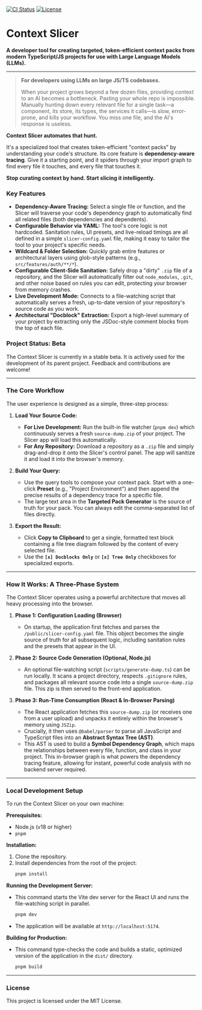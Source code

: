 [![CI Status](https://img.shields.io/github/actions/workflow/status/ZapoVerde/contextSlicer/ci.yml?branch=main)](https://github.com/ZapoVerde/contextSlicer/actions/workflows/ci.yml)
[![License](https://img.shields.io/github/license/ZapoVerde/contextSlicer)](https://github.com/ZapoVerde/contextSlicer/blob/main/LICENSE)

# Context Slicer

**A developer tool for creating targeted, token-efficient context packs from modern TypeScript/JS projects for use with Large Language Models (LLMs).**

---

> **For developers using LLMs on large JS/TS codebases.**
>
> When your project grows beyond a few dozen files, providing context to an AI becomes a bottleneck. Pasting your whole repo is impossible. Manually hunting down every relevant file for a single task—a component, its store, its types, the services it calls—is slow, error-prone, and kills your workflow. You miss one file, and the AI's response is useless.

**Context Slicer automates that hunt.**

It's a specialized tool that creates token-efficient "context packs" by understanding your code's structure. Its core feature is **dependency-aware tracing**. Give it a starting point, and it spiders through your import graph to find every file it touches, and every file that touches it.

**Stop curating context by hand. Start slicing it intelligently.**

### Key Features

*   **Dependency-Aware Tracing:** Select a single file or function, and the Slicer will traverse your code's dependency graph to automatically find all related files (both dependencies and dependents).
*   **Configurable Behavior via YAML:** The tool's core logic is not hardcoded. Sanitation rules, UI presets, and live-reload timings are all defined in a simple `slicer-config.yaml` file, making it easy to tailor the tool to your project's specific needs.
*   **Wildcard & Folder Selection:** Quickly grab entire features or architectural layers using glob-style patterns (e.g., `src/features/auth/**/*`).
*   **Configurable Client-Side Sanitation:** Safely drop a "dirty" `.zip` file of a repository, and the Slicer will automatically filter out `node_modules`, `.git`, and other noise based on rules you can edit, protecting your browser from memory crashes.
*   **Live Development Mode:** Connects to a file-watching script that automatically serves a fresh, up-to-date version of your repository's source code as you work.
*   **Architectural "Docblock" Extraction:** Export a high-level summary of your project by extracting only the JSDoc-style comment blocks from the top of each file.

### Project Status: Beta
The Context Slicer is currently in a stable beta. It is actively used for the development of its parent project. Feedback and contributions are welcome!

---

### The Core Workflow

The user experience is designed as a simple, three-step process:

1.  **Load Your Source Code:**
    *   **For Live Development:** Run the built-in file watcher (`pnpm dev`) which continuously serves a fresh `source-dump.zip` of your project. The Slicer app will load this automatically.
    *   **For Any Repository:** Download a repository as a `.zip` file and simply drag-and-drop it onto the Slicer's control panel. The app will sanitize it and load it into the browser's memory.

2.  **Build Your Query:**
    *   Use the query tools to compose your context pack. Start with a one-click **Preset** (e.g., "Project Environment") and then append the precise results of a dependency trace for a specific file.
    *   The large text area in the **Targeted Pack Generator** is the source of truth for your pack. You can always edit the comma-separated list of files directly.

3.  **Export the Result:**
    *   Click **Copy to Clipboard** to get a single, formatted text block containing a file tree diagram followed by the content of every selected file.
    *   Use the **`[x] Docblocks Only`** or **`[x] Tree Only`** checkboxes for specialized exports.

---

### How It Works: A Three-Phase System

The Context Slicer operates using a powerful architecture that moves all heavy processing into the browser.

1.  **Phase 1: Configuration Loading (Browser)**
    *   On startup, the application first fetches and parses the `/public/slicer-config.yaml` file. This object becomes the single source of truth for all subsequent logic, including sanitation rules and the presets that appear in the UI.

2.  **Phase 2: Source Code Generation (Optional, Node.js)**
    *   An optional file-watching script (`scripts/generate-dump.ts`) can be run locally. It scans a project directory, respects `.gitignore` rules, and packages all relevant source code into a single `source-dump.zip` file. This zip is then served to the front-end application.

3.  **Phase 3: Run-Time Consumption (React & In-Browser Parsing)**
    *   The React application fetches this `source-dump.zip` (or receives one from a user upload) and unpacks it entirely within the browser's memory using `JSZip`.
    *   Crucially, it then uses `@babel/parser` to parse all JavaScript and TypeScript files into an **Abstract Syntax Tree (AST)**.
    *   This AST is used to build a **Symbol Dependency Graph**, which maps the relationships between every file, function, and class in your project. This in-browser graph is what powers the dependency tracing feature, allowing for instant, powerful code analysis with no backend server required.

---

### Local Development Setup

To run the Context Slicer on your own machine:

**Prerequisites:**
*   Node.js (v18 or higher)
*   `pnpm`

**Installation:**
1.  Clone the repository.
2.  Install dependencies from the root of the project:
    ```bash
    pnpm install
    ```

**Running the Development Server:**
*   This command starts the Vite dev server for the React UI and runs the file-watching script in parallel.
    ```bash
    pnpm dev
    ```
*   The application will be available at `http://localhost:5174`.

**Building for Production:**
*   This command type-checks the code and builds a static, optimized version of the application in the `dist/` directory.
    ```bash
    pnpm build
    ```

---

### License

This project is licensed under the MIT License.
